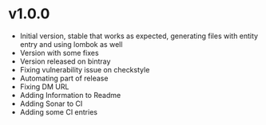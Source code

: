# v1.0.0
- Initial version, stable that works as expected, generating files with entity entry and using lombok as well
- Version with some fixes
- Version released on bintray
- Fixing vulnerability issue on checkstyle
- Automating part of release
- Fixing DM URL
- Adding Information to Readme
- Adding Sonar to CI
- Adding some CI entries